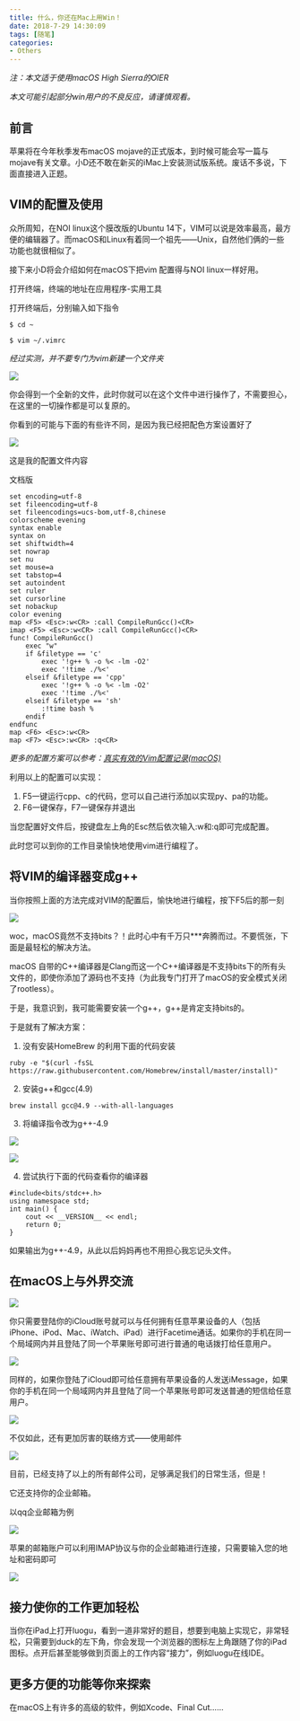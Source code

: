 ```yaml
---
title: 什么，你还在Mac上用Win！
date: 2018-7-29 14:30:09
tags: [随笔] 
categories:
- Others   
---
```


*注：本文适于使用macOS High Sierra的OIER*

*本文可能引起部分win用户的不良反应，请谨慎观看。*

<!--more-->

## 前言

苹果将在今年秋季发布macOS mojave的正式版本，到时候可能会写一篇与mojave有关文章。小D还不敢在新买的iMac上安装测试版系统。废话不多说，下面直接进入正题。

## VIM的配置及使用

众所周知，在NOI linux这个膜改版的Ubuntu 14下，VIM可以说是效率最高，最方便的编辑器了。而macOS和Linux有着同一个祖先——Unix，自然他们俩的一些功能也就很相似了。

接下来小D将会介绍如何在macOS下把vim 配置得与NOI linux一样好用。

打开终端，终端的地址在应用程序-实用工具

打开终端后，分别输入如下指令

```
$ cd ~
```

```
$ vim ~/.vimrc
```

*经过实测，并不要专门为vim新建一个文件夹*

![](https://www.micdz.cn/img/2019-10-02-2.png)

你会得到一个全新的文件，此时你就可以在这个文件中进行操作了，不需要担心，在这里的一切操作都是可以复原的。

你看到的可能与下面的有些许不同，是因为我已经把配色方案设置好了

![](https://www.micdz.cn/img/2019-10-02-1.png)

这是我的配置文件内容

文档版

```
set encoding=utf-8
set fileencoding=utf-8
set fileencodings=ucs-bom,utf-8,chinese
colorscheme evening
syntax enable
syntax on
set shiftwidth=4
set nowrap
set nu 
set mouse=a
set tabstop=4
set autoindent
set ruler
set cursorline
set nobackup
color evening
map <F5> <Esc>:w<CR> :call CompileRunGcc()<CR>
imap <F5> <Esc>:w<CR> :call CompileRunGcc()<CR>
func! CompileRunGcc()
    exec "w" 
    if &filetype == 'c' 
        exec '!g++ % -o %< -lm -O2'
        exec '!time ./%<'
    elseif &filetype == 'cpp'
        exec '!g++ % -o %< -lm -O2'
        exec '!time ./%<'
    elseif &filetype == 'sh'
        :!time bash %
    endif                                                                              
endfunc 
map <F6> <Esc>:w<CR>
map <F7> <Esc>:w<CR> :q<CR> 
```

*更多的配置方案可以参考：[真实有效的Vim配置记录(macOS)](https://www.jianshu.com/p/a03fcb09924c)*

利用以上的配置可以实现：

1. F5一键运行cpp、c的代码，您可以自己进行添加以实现py、pa的功能。
2. F6一键保存，F7一键保存并退出

当您配置好文件后，按键盘左上角的Esc然后依次输入:w和:q即可完成配置。

此时您可以到你的工作目录愉快地使用vim进行编程了。

## 将VIM的编译器变成g++

当你按照上面的方法完成对VIM的配置后，愉快地进行编程，按下F5后的那一刻

![](https://www.micdz.cn/img/2019-10-02-3.png)

woc，macOS竟然不支持bits？！此时心中有千万只***奔腾而过。不要慌张，下面是最轻松的解决方法。

macOS 自带的C++编译器是Clang而这一个C++编译器是不支持bits下的所有头文件的，即使你添加了源码也不支持（为此我专门打开了macOS的安全模式关闭了rootless）。

于是，我意识到，我可能需要安装一个g++，g++是肯定支持bits的。

于是就有了解决方案：

1. 没有安装HomeBrew 的利用下面的代码安装

```
ruby -e "$(curl -fsSL https://raw.githubusercontent.com/Homebrew/install/master/install)"
```

2. 安装g++和gcc(4.9)

```
brew install gcc@4.9 --with-all-languages
```

3. 将编译指令改为g++-4.9

![](https://www.micdz.cn/img/2019-10-02-4.png)

![](https://www.micdz.cn/img/2019-10-02-5.png)

  

4. 尝试执行下面的代码查看你的编译器

```
#include<bits/stdc++.h>
using namespace std;
int main() {
    cout << __VERSION__ << endl;
    return 0;
}
```

如果输出为g++-4.9，从此以后妈妈再也不用担心我忘记头文件。


## 在macOS上与外界交流

![](https://www.micdz.cn/img/2019-10-02-6.png)

你只需要登陆你的iCloud账号就可以与任何拥有任意苹果设备的人（包括iPhone、iPod、Mac、iWatch、iPad）进行Facetime通话。如果你的手机在同一个局域网内并且登陆了同一个苹果账号即可进行普通的电话拨打给任意用户。

![](https://www.micdz.cn/img/2019-10-02-7.png)

同样的，如果你登陆了iCloud即可给任意拥有苹果设备的人发送iMessage，如果你的手机在同一个局域网内并且登陆了同一个苹果账号即可发送普通的短信给任意用户。

![](https://www.micdz.cn/img/2019-10-02-11.png)

不仅如此，还有更加厉害的联络方式——使用邮件

![](https://www.micdz.cn/img/2019-10-02-8.png)

目前，已经支持了以上的所有邮件公司，足够满足我们的日常生活，但是！

它还支持你的企业邮箱。

以qq企业邮箱为例

![](https://www.micdz.cn/img/2019-10-02-9.png)

苹果的邮箱账户可以利用IMAP协议与你的企业邮箱进行连接，只需要输入您的地址和密码即可

![](https://www.micdz.cn/img/2019-10-02-10.png)

## 接力使你的工作更加轻松

当你在iPad上打开luogu，看到一道非常好的题目，想要到电脑上实现它，非常轻松，只需要到duck的左下角，你会发现一个浏览器的图标左上角跟随了你的iPad图标。点开后甚至能够做到页面上的工作内容“接力”，例如luogu在线IDE。

## 更多方便的功能等你来探索

在macOS上有许多的高级的软件，例如Xcode、Final Cut……